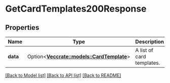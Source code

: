 # GetCardTemplates200Response

## Properties

Name | Type | Description | Notes
------------ | ------------- | ------------- | -------------
**data** | Option<[**Vec<crate::models::CardTemplate>**](CardTemplate.md)> | A list of card templates. | [optional]

[[Back to Model list]](../README.md#documentation-for-models) [[Back to API list]](../README.md#documentation-for-api-endpoints) [[Back to README]](../README.md)


